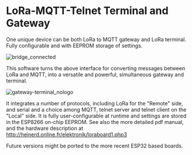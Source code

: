 # LoRa-MQTT-Telnet Terminal and Gateway
One unique device can be both LoRa to MQTT gateway and LoRa terminal. Fully configurable and with EEPROM storage of settings.

![bridge_connected](https://user-images.githubusercontent.com/96028811/162629119-c1c4b502-de61-48bd-827e-73210770e9ab.jpg)

This software turns the above interface for converting messages between LoRa and MQTT, into a versatile and powerful, simultaneous gateway and terminal.

![gateway-terminal_nologo](https://user-images.githubusercontent.com/96028811/162629198-050e7c4e-1648-4000-b565-e1c9c715436e.jpg)

It integrates a number of protocols, including LoRa for the "Remote" side, and serial and a choice among MQTT, telnet server and telnet client on the "Local" side. It is fully user-configurable at runtime and settings are stored in the ESP8266 on-chip EEPROM.
See also the more detailed pdf manual, and the hardware description at http://heinerd.online.fr/elektronik/loraboard1.php3

Future versions might be ported to the more recent ESP32 based boards.

